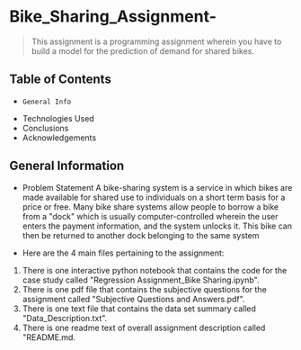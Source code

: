 # Bike_Sharing_Assignment-

> This assignment is a programming assignment wherein you have to build a model for the prediction of demand for shared bikes.



## Table of Contents

*     General Info
*	Technologies Used
*	Conclusions
*	Acknowledgements
 


## General Information

-  Problem Statement A bike-sharing system is a service in which bikes are made available for shared use to individuals on a short term basis for a price or free. Many bike share systems allow people to borrow a bike from a "dock" which is usually computer-controlled wherein the user enters the payment information, and the system unlocks it. This bike can then be returned to another dock belonging to the same system

-   Here are the 4 main files pertaining to the assignment:

1. There is one interactive python notebook that contains the code for the case study called "Regression Assignment_Bike Sharing.ipynb".
2. There is one pdf file that contains the subjective questions for the assignment called "Subjective Questions and Answers.pdf".
3. There is one text file that contains the data set summary called "Data_Description.txt".
4. There is one readme text of overall assignment description called "README.md.
